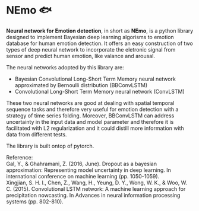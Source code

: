 # NEmo :fish:
**Neural network for Emotion detection**, in short as **NEmo**, is a python library designed to implement Bayesian deep learning algorisms to emotion database for human emotion detection. It offers an easy construction of two types of deep neural network to incorporate the eletronic signal from sensor and predict human emotion, like valance and arousal.<br/>

The neural networks adopted by this library are:
* Bayesian Convolutional Long-Short Term Memory neural network approximated by Bernoulli distribution (BBConvLSTM)
* Convolutional Long-Short Term Memory neural network (ConvLSTM)

These two neural networks are good at dealing with spatial temporal sequence tasks and therefore very useful for emotion detection with a strategy of time series folding. Moreover, BBConvLSTM can address uncertainty in the input data and model parameter and therefore it is facilitated with L2 regularization and it could distill more information with data from different tests. <br/>

The library is built ontop of pytorch. <br/> 

Reference:<br/> 
Gal, Y., & Ghahramani, Z. (2016, June). Dropout as a bayesian approximation: Representing model uncertainty in deep learning. In international conference on machine learning (pp. 1050-1059). <br/>
Xingjian, S. H. I., Chen, Z., Wang, H., Yeung, D. Y., Wong, W. K., & Woo, W. C. (2015). Convolutional LSTM network: A machine learning approach for precipitation nowcasting. In Advances in neural information processing systems (pp. 802-810). <br/>


